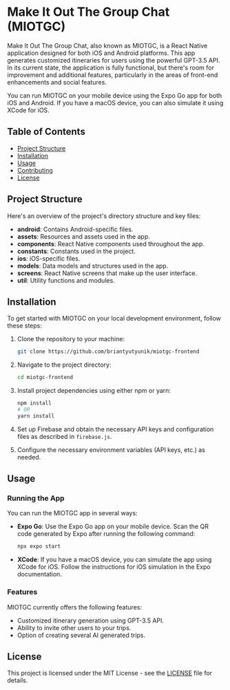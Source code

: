 # Make It Out The Group Chat (MIOTGC)

Make It Out The Group Chat, also known as MIOTGC, is a React Native application designed for both iOS and Android platforms. This app generates customized itineraries for users using the powerful GPT-3.5 API. In its current state, the application is fully functional, but there's room for improvement and additional features, particularly in the areas of front-end enhancements and social features.

You can run MIOTGC on your mobile device using the Expo Go app for both iOS and Android. If you have a macOS device, you can also simulate it using XCode for iOS.

## Table of Contents

- [Project Structure](#project-structure)
- [Installation](#installation)
- [Usage](#usage)
- [Contributing](#contributing)
- [License](#license)

## Project Structure

Here's an overview of the project's directory structure and key files:

- **android**: Contains Android-specific files.
- **assets**: Resources and assets used in the app.
- **components**: React Native components used throughout the app.
- **constants**: Constants used in the project.
- **ios**: iOS-specific files.
- **models**: Data models and structures used in the app.
- **screens**: React Native screens that make up the user interface.
- **util**: Utility functions and modules.

## Installation

To get started with MIOTGC on your local development environment, follow these steps:

1. Clone the repository to your machine:

   ```bash
   git clone https://github.com/briantyutyunik/miotgc-frontend
   ```

2. Navigate to the project directory:

   ```bash
   cd miotgc-frontend
   ```

3. Install project dependencies using either npm or yarn:

   ```bash
   npm install
   # OR
   yarn install
   ```

4. Set up Firebase and obtain the necessary API keys and configuration files as described in `firebase.js`.

5. Configure the necessary environment variables (API keys, etc.) as needed.

## Usage

### Running the App

You can run the MIOTGC app in several ways:

- **Expo Go**: Use the Expo Go app on your mobile device. Scan the QR code generated by Expo after running the following command:

  ```bash
  npx expo start
  ```

- **XCode**: If you have a macOS device, you can simulate the app using XCode for iOS. Follow the instructions for iOS simulation in the Expo documentation.

### Features

MIOTGC currently offers the following features:

- Customized itinerary generation using GPT-3.5 API.
- Ability to invite other users to your trips.
- Option of creating several AI generated trips.

## License

This project is licensed under the MIT License - see the [LICENSE](LICENSE) file for details.